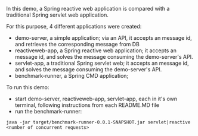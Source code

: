 In this demo, a Spring reactive web application is compared with a traditional Spring servlet web application.

For this purpose, 4 different applications were created:
  * demo-server, a simple application; via an API, it accepts an message id, and retrieves the corresponding message from DB
  * reactiveweb-app, a Spring reactive web application; it accepts an message id, and solves the message consuming the demo-server's API.
  * servlet-app, a traditional Spring servlet web; it accepts an message id, and solves the message consuming the demo-server's API.
  * benchmark-runner, a Spring CMD application; 

To run this demo:
  * start demo-server, reactiveweb-app, servlet-app, each in it's own terminal, following instructions from each README.MD file
  * run the benchmark-runner:
  ```shell
  java -jar target/benchmark-runner-0.0.1-SNAPSHOT.jar servlet|reactive <number of concurrent requests>
  ```
